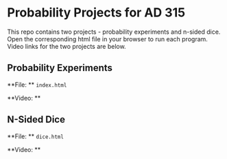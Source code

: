 # Probability Projects for AD 315

This repo contains two projects - probability experiments and n-sided dice. Open the corresponding html file in your browser to run each program. Video links for the two projects are below. 

## Probability Experiments

**File: ** `index.html`

**Video: **

## N-Sided Dice

**File: ** `dice.html`

**Video: **
